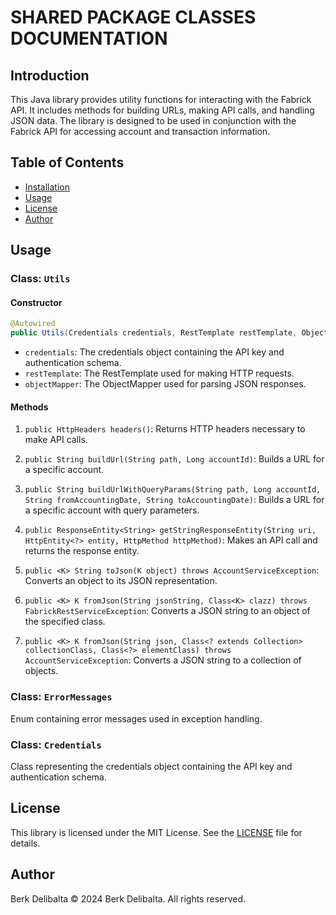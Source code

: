 # SHARED PACKAGE CLASSES DOCUMENTATION

## Introduction
This Java library provides utility functions for interacting with the Fabrick API. It includes methods for building URLs, making API calls, and handling JSON data. The library is designed to be used in conjunction with the Fabrick API for accessing account and transaction information.

## Table of Contents
- [Installation](#installation)
- [Usage](#usage)
- [License](#license)
- [Author](#author)


## Usage
### Class: `Utils`

#### Constructor
```java
@Autowired
public Utils(Credentials credentials, RestTemplate restTemplate, ObjectMapper objectMapper){}
```

- `credentials`: The credentials object containing the API key and authentication schema.
- `restTemplate`: The RestTemplate used for making HTTP requests.
- `objectMapper`: The ObjectMapper used for parsing JSON responses.

#### Methods
1. `public HttpHeaders headers()`: Returns HTTP headers necessary to make API calls.

2. `public String buildUrl(String path, Long accountId)`: Builds a URL for a specific account.

3. `public String buildUrlWithQueryParams(String path, Long accountId, String fromAccountingDate, String toAccountingDate)`: Builds a URL for a specific account with query parameters.

4. `public ResponseEntity<String> getStringResponseEntity(String uri, HttpEntity<?> entity, HttpMethod httpMethod)`: Makes an API call and returns the response entity.

5. `public <K> String toJson(K object) throws AccountServiceException`: Converts an object to its JSON representation.

6. `public <K> K fromJson(String jsonString, Class<K> clazz) throws FabrickRestServiceException`: Converts a JSON string to an object of the specified class.

7. `public <K> K fromJson(String json, Class<? extends Collection> collectionClass, Class<?> elementClass) throws AccountServiceException`: Converts a JSON string to a collection of objects.

### Class: `ErrorMessages`
Enum containing error messages used in exception handling.

### Class: `Credentials`
Class representing the credentials object containing the API key and authentication schema.

## License
This library is licensed under the MIT License. See the [LICENSE](LICENSE) file for details.

## Author
Berk Delibalta
© 2024 Berk Delibalta. All rights reserved.